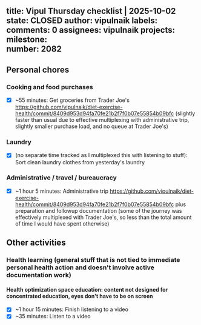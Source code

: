 title:	Vipul Thursday checklist | 2025-10-02
state:	CLOSED
author:	vipulnaik
labels:	
comments:	0
assignees:	vipulnaik
projects:	
milestone:	
number:	2082
--
## Personal chores

### Cooking and food purchases

- [x] ~55 minutes: Get groceries from Trader Joe's https://github.com/vipulnaik/diet-exercise-health/commit/8409d953d94fa70fe21b2f7f0b07e55854b09bfc (slightly faster than usual due to effective multiplexing with administrative trip, slightly smaller purchase load, and no queue at Trader Joe's)

### Laundry

- [x] (no separate time tracked as I multiplexed this with listening to stuff): Sort clean laundry clothes from yesterday's laundry

### Administrative / travel / bureaucracy

- [x] ~1 hour 5 minutes: Administrative trip https://github.com/vipulnaik/diet-exercise-health/commit/8409d953d94fa70fe21b2f7f0b07e55854b09bfc plus preparation and followup documentation (some of the journey was effectively multiplexed with Trader Joe's, so less than the total amount of time I would have spent otherwise)

## Other activities

### Health learning (general stuff that is not tied to immediate personal health action and doesn't involve active documentation work)

#### Health optimization space education: content not designed for concentrated education, eyes don't have to be on screen

- [x] ~1 hour 15 minutes: Finish listening to a video
- [x] ~35 minutes: Listen to a video
